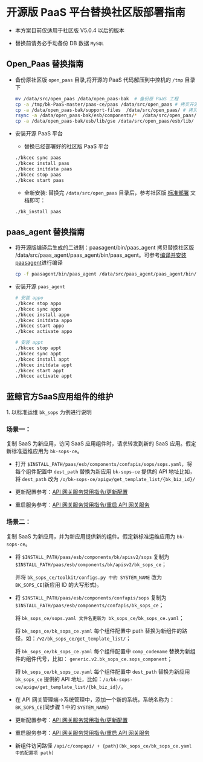 # 开源版 PaaS 平台替换社区版部署指南

- 本方案目前仅适用于社区版 V5.0.4 以后的版本

- 替换前请务必手动备份 DB 数据 `MySQL`

## Open_Paas 替换指南

- 备份原社区版 `open_paas` 目录,将开源的 PaaS 代码解压到中控机的 `/tmp` 目录下

  ```bash
  mv /data/src/open_paas /data/open_paas-bak  # 备份原 PaaS 工程
  cp -a /tmp/bk-PaaS-master/paas-ce/paas /data/src/open_paas # 拷贝开源代码到 src 目录
  cp -a /data/open_paas-bak/support-files  /data/src/open_paas/ # 拷贝原配置模版文件
  rsync -a /data/open_paas-bak/esb/components/*  /data/src/open_paas/esb/components/
  cp -a /data/open_paas-bak/esb/lib/gse /data/src/open_paas/esb/lib/
  ```

- 安装开源 PaaS 平台

  - 替换已经部署好的社区版 PaaS 平台

  ```bash
  ./bkcec sync paas
  ./bkcec install paas
  ./bkcec initdata paas
  ./bkcec stop paas
  ./bkcec start paas
  ```

  - 全新安装: 替换完 `/data/src/open_paas` 目录后，参考社区版 [标准部署](../../../基础包安装/多机部署/quick_install.md) 文档即可：

  ```bash
  ./bk_install paas
  ```

## paas_agent 替换指南

- 将开源版编译后生成的二进制：paasagent/bin/paas_agent 拷贝替换社区版 /data/src/paas_agent/paas_agent/bin/paas_agent。可参考[编译并安装paasagent](https://github.com/Tencent/bk-PaaS/blob/master/docs/install/ce_paas_agent_install.md#2-%E7%BC%96%E8%AF%91%E5%B9%B6%E5%AE%89%E8%A3%85paasagent)进行编译

  ```bash
  cp -f paasagent/bin/paas_agent /data/src/paas_agent/paas_agent/bin/  # 将生成的开源二进制文件拷贝到 src/paas_agent 目录下
  ```

- 安装开源 `paas_agent`

  ```bash
  # 安装 appo
  ./bkcec stop appo
  ./bkcec sync appo
  ./bkcec install appo
  ./bkcec initdata appo
  ./bkcec start appo
  ./bkcec activate appo

  # 安装 appt
  ./bkcec stop appt
  ./bkcec sync appt
  ./bkcec install appt
  ./bkcec initdata appt
  ./bkcec start appt
  ./bkcec activate appt
  ```

## 蓝鲸官方SaaS应用组件的维护

1\. 以标准运维 `bk_sops` 为例进行说明

### 场景一：

复制 SaaS 为新应用，访问 SaaS 应用组件时，请求转发到新的 SaaS 应用。假定新标准运维应用为 `bk-sops-ce`。

- 打开 `$INSTALL_PATH/paas/esb/components/confapis/sops/sops.yaml`，将每个组件配置中 `dest_path` 替换为新应用 `bk-sops-ce` 提供的 API 地址比如，将 `dest_path` 改为 `/o/bk-sops-ce/apigw/get_template_list/{bk_biz_id}/`

- 更新配置参考：[API 网关服务常用指令/更新配置](5.1/开发指南/扩展开发/API网关/chapter1.md#组件配置中添加系统信息)

- 重启服务参考：[API 网关服务常用指令/重启 API 网关服务](5.1/开发指南/扩展开发/API网关/chapter1.md#重启服务)

### 场景二：

复制 SaaS 为新应用，并为新应用提供新的组件。假定新标准运维应用为 `bk-sops-ce`。

- 将 `$INSTALL_PATH/paas/esb/components/bk/apisv2/sops` 复制为 `$INSTALL_PATH/paas/esb/components/bk/apisv2/bk_sops_ce`；

  并将 `bk_sops_ce/toolkit/configs.py 中的 SYSTEM_NAME` 改为 `BK_SOPS_CE`(新应用 ID 的大写形式)。

- 将 `$INSTALL_PATH/paas/esb/components/confapis/sops` 复制为 `$INSTALL_PATH/paas/esb/components/confapis/bk_sops_ce`；

  将 `bk_sops_ce/sops.yaml 文件名更新为 bk_sops_ce/bk_sops_ce.yaml`；

  将 `bk_sops_ce/bk_sops_ce.yaml` 每个组件配置中 path 替换为新组件的路径，如：`/v2/bk_sops_ce/get_template_list/`；

  将 `bk_sops_ce/bk_sops_ce.yaml` 每个组件配置中 `comp_codename` 替换为新组件的组件代号，比如： `generic.v2.bk_sops_ce.sops_component`；

  将 `bk_sops_ce/bk_sops_ce.yaml` 每个组件配置中 `dest_path` 替换为新应用 `bk_sops_ce` 提供的 API 地址，比如：`/o/bk-sops-ce/apigw/get_template_list/{bk_biz_id}/`。

- 在 API 网关管理端->系统管理中，添加一个新的系统，系统名称为：`BK_SOPS_CE`(同步骤 1  中的 `SYSTEM_NAME`)

- 更新配置参考：[API 网关服务常用指令/更新配置](5.1/开发指南/扩展开发/API网关/chapter1.md#组件配置中添加系统信息)

- 重启服务参考：[API 网关服务常用指令/重启 API 网关服务](5.1/开发指南/扩展开发/API网关/chapter1.md#重启服务)

- 新组件访问路径
  `/api/c/compapi/ + {path}(bk_sops_ce/bk_sops_ce.yaml 中的配置项 path)`
